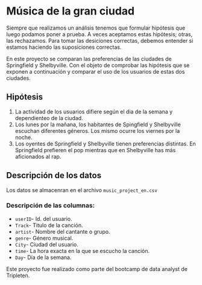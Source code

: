 # Música de la gran ciudad

Siempre que realizamos un análisis tenemos que formular hipótesis que luego podamos poner a prueba. A veces aceptamos estas hipótesis; otras, las rechazamos. Para tomar las desiciones correctas, debemos entender si estamos haciendo las suposiciones correctas. 

En este proyecto se comparan las preferencias de las ciudades de Springfield y Shelbyville. Con el objeto de comprobar las hipótesis que se exponen a continuación y comparar el uso de los usuarios de estas dos ciudades.

## Hipótesis
  1. La actividad de los usuarios difiere según el dia de la semana y dependienteo de la ciudad.
  2. Los lunes por la mañana, los habitantes de Spingfield y Shelbyville escuchan diferentes géneros. Los mismo ocurre los viernes por la noche.
  3. Los oyentes de Springfield y Shelbyville tienen preferencias distintas. En Springfield prefieren el pop mientras que en Shelbyville has más aficionados al rap.


## Descripción de los datos

Los datos se almacenran en el archivo 	`music_project_en.csv`

### Descripción de las columnas:
* `userID`- Id. del usuario.
* `Track`- Titulo de la canción.
* `artist`- Nombre del cantante o grupo.
* `genre`- Género musical.
* `City`- Ciudad del usuario.
* `time`- La hora exacta en la que se escucho la canción.
* `Day`- Día de la semana.


Este proyecto fue realizado como parte del bootcamp de data analyst de Tripleten.
